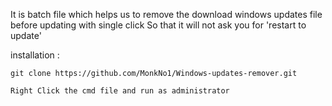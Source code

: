 It is batch file which helps us to remove the download windows updates file before updating with single click
So that it will not ask you for 'restart to update'

installation : 
```
git clone https://github.com/MonkNo1/Windows-updates-remover.git
```
```
Right Click the cmd file and run as administrator
```
